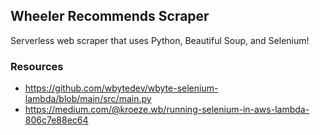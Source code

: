 ## Wheeler Recommends Scraper

Serverless web scraper that uses Python, Beautiful Soup, and Selenium!


### Resources

* https://github.com/wbytedev/wbyte-selenium-lambda/blob/main/src/main.py
* https://medium.com/@kroeze.wb/running-selenium-in-aws-lambda-806c7e88ec64
